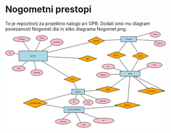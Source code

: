 # Nogometni prestopi
To je repozitorij za projektno nalogo pri OPB. Dodali smo mu diagram povezanosti Nogomet.dia in sliko diagrama Nogomet.png.
![alt text](Nogomet.png)
